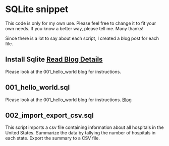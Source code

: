 # SQLite snippet

This code is only for my own use. Please feel free to change it to fit your own needs. If you know a better way, please tell me. Many thanks!

Since there is a lot to say about each script, I created a blog post for each file.

## Install Sqlite [Read Blog Details]()

Please look at the 001_hello_world blog for instructions. 

## 001_hello_world.sql

Please look at the 001_hello_world blog for instructions. [Blog]()

## 002_import_export_csv.sql

This script imports a csv file containing information about all hospitals in the United States. Summarize the data by tallying the number of hospitals in each state. Export the summary to a CSV file. 
